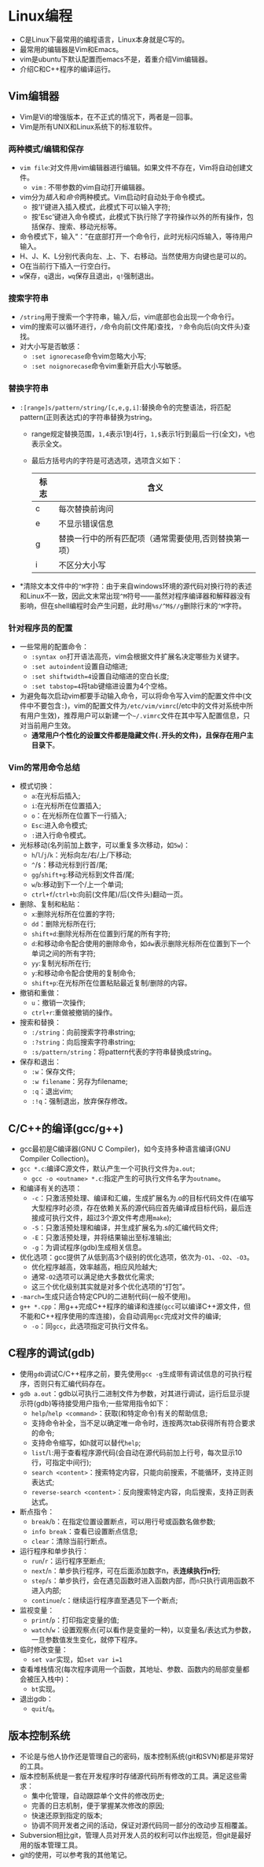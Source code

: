 # Linux编程
- C是Linux下最常用的编程语言，Linux本身就是C写的。
- 最常用的编辑器是Vim和Emacs。
- vim是ubuntu下默认配置而emacs不是，着重介绍Vim编辑器。
- 介绍C和C++程序的编译运行。
## Vim编辑器
- Vim是Vi的增强版本，在不正式的情况下，两者是一回事。
- Vim是所有UNIX和Linux系统下的标准软件。
### 两种模式/编辑和保存
- `vim file`:对文件用vim编辑器进行编辑。如果文件不存在，Vim将自动创建文件。
   - `vim` : 不带参数的vim自动打开编辑器。
- vim分为*插入*和*命令*两种模式。Vim启动时自动处于命令模式。
  - 按'I'键进入插入模式，此模式下可以输入字符;
  - 按'Esc'键进入命令模式，此模式下执行除了字符操作以外的所有操作，包括保存、搜索、移动光标等。
- 命令模式下，输入“：”在底部打开一个命令行，此时光标闪烁输入，等待用户输入。
- H、J、K、L分别代表向左、上、下、右移动。当然使用方向键也是可以的。
- O在当前行下插入一行空白行。
- `w`保存，`q`退出，`wq`保存且退出，`q!`强制退出。
### 搜索字符串
- `/string`用于搜索一个字符串，输入`/`后，vim底部也会出现一个命令行。
- vim的搜索可以循环进行，`/`命令向前(文件尾)查找，`？`命令向后(向文件头)查找。
- 对大小写是否敏感：
  - `:set ignorecase`命令vim忽略大小写;
  - `:set noignorecase`命令vim重新开启大小写敏感。
### 替换字符串
- `:[range]s/pattern/string/[c,e,g,i]`:替换命令的完整语法，将匹配pattern(正则表达式)的字符串替换为string。
  - range规定替换范围，`1,4`表示1到4行，`1,$`表示1行到最后一行(全文)，`%`也表示全文。
  - 最后方括号内的字符是可选选项，选项含义如下：

	| 标志 | 含义 |
	| --- | --- |
	| c | 每次替换前询问 |
	| e | 不显示错误信息 |
	| g | 替换一行中的所有匹配项（通常需要使用,否则替换第一项） |
	| i | 不区分大小写 |

- \*清除文本文件中的`^M`字符：由于来自windows环境的源代码对换行符的表述和Linux不一致，因此文末常出现`^M`符号——虽然对程序编译器和解释器没有影响，但在shell编程时会产生问题，此时用`%s/^M$//g`删除行末的`^M`字符。
### 针对程序员的配置
- 一些常用的配置命令：
  - `:syntax on`打开语法高亮，vim会根据文件扩展名决定哪些为关键字。
  - `:set autoindent`设置自动缩进;
  - `:set shiftwidth=4`设置自动缩进的空白长度;
  - `:set tabstop=4`将tab键缩进设置为4个空格。
- 为避免每次启动vim都要手动输入命令，可以将命令写入vim的配置文件中(文件中不要包含`:`)，vim的配置文件为`/etc/vim/vimrc`(/etc中的文件对系统中所有用户生效)，推荐用户可以新建一个`~/.vimrc`文件在其中写入配置信息，只对当前用户生效。
  - **通常用户个性化的设置文件都是隐藏文件(`.`开头的文件)，且保存在用户主目录下**。
### Vim的常用命令总结
- 模式切换：
  - `a`:在光标后插入;
  - `i`:在光标所在位置插入;
  - `o`：在光标所在位置下一行插入;
  - `Esc`:进入命令模式;
  - `:`进入行命令模式。
- 光标移动(名列前加上数字，可以重复多次移动，如`5w`)：
  - `h`/`l`/`j`/`k`：光标向左/右/上/下移动;
  - `^`/`$`：移动光标到行首/尾;
  - `gg`/`shift+g`:移动光标到文件首/尾;
  - `w`/`b`:移动到下一个/上一个单词;
  - `ctrl+f`/`ctrl+b`:向前(文件尾)/后(文件头)翻动一页。
- 删除、复制和粘贴：
  - `x`:删除光标所在位置的字符;
  - `dd`：删除光标所在行;
  - `shift+d`:删除光标所在位置到行尾的所有字符;
  - `d`:和移动命令配合使用的删除命令，如`dw`表示删除光标所在位置到下一个单词之间的所有字符;
  - `yy`:复制光标所在行;
  - `y`:和移动命令配合使用的复制命令;
  - `shift+p`:在光标所在位置粘贴最近复制/删除的内容。
- 撤销和重做：
  - `u`：撤销一次操作;
  - `ctrl+r`:重做被撤销的操作。
- 搜索和替换：
  - `:/string`：向前搜索字符串string;
  - `:?string`：向后搜索字符串string;
  - `:s/pattern/string`：将pattern代表的字符串替换成string。
- 保存和退出：
  - `:w`：保存文件;
  - `:w filename`：另存为filename;
  - `:q`：退出vim;
  - `:!q`：强制退出，放弃保存修改。
## C/C++的编译(gcc/g++)
- gcc最初是C编译器(GNU C Compiler)，如今支持多种语言编译(GNU Compiler Collection)。
- `gcc *.c`:编译C源文件，默认产生一个可执行文件为`a.out`;
  - `gcc -o <outname> *.c`:指定产生的可执行文件名字为`outname`。
- 和编译有关的选项：
  - `-c`：只激活预处理、编译和汇编，生成扩展名为.o的目标代码文件(在编写大型程序时必须，存在依赖关系的源代码应首先编译成目标代码，最后连接成可执行文件，超过3个源文件考虑用`make`);
  - `-S`：只激活预处理和编译，并生成扩展名为.s的汇编代码文件;
  - `-E`：只激活预处理，并将结果输出至标准输出;
  - `-g`：为调试程序(gdb)生成相关信息。
- 优化选项：gcc提供了从低到高3个级别的优化选项，依次为`-O1`、`-O2`、`-O3`。
  - 优化程序越高，效率越高，相应风险越大;
  - 通常`-O2`选项可以满足绝大多数优化需求;
  - 这三个优化级别其实就是对多个优化选项的“打包”。
- `-march=`生成只适合特定CPU的二进制代码(一般不使用)。
- `g++ *.cpp`：用g++完成C++程序的编译和连接(`gcc`可以编译C++源文件，但不能和C++程序使用的库连接)，会自动调用`gcc`完成对文件的编译;
  - `-o`：同`gcc`，此选项指定可执行文件名。
## C程序的调试(gdb)
- 使用`gdb`调试C/C++程序之前，要先使用`gcc -g`生成带有调试信息的可执行程序，否则只有汇编代码存在。
- `gdb a.out`：gdb以可执行二进制文件为参数，对其进行调试，运行后显示提示符(gdb)等待接受用户指令;一些常用指令如下：
  - `help`/`help <command>`：获取(和特定命令)有关的帮助信息;
  - 支持<tab>命令补全，当不足以确定唯一命令时，连按两次tab获得所有符合要求的命令;
  - 支持命令缩写，如`h`就可以替代`help`;
  - `list`/`l`:用于查看程序源代码(会自动在源代码前加上行号，每次显示10行，可指定中间行);
  - `search <content>`：搜索特定内容，只能向前搜索，不能循环，支持正则表达式;
  - `reverse-search <content>`：反向搜索特定内容，向后搜索，支持正则表达式。
- 断点指令：
  - `break`/`b`：在指定位置设置断点，可以用行号或函数名做参数;
  - `info break`：查看已设置断点信息;
  - `clear`：清除当前行断点。
- 运行程序和单步执行：
  - `run`/`r`：运行程序至断点;
  - `next`/`n`：单步执行程序，可在后面添加数字n，表**连续执行n行**;
  - `step`/`s`：单步执行，会在遇见函数时进入函数内部，而`n`只执行调用函数不进入内部;
  - `continue`/`c`：继续运行程序直至遇见下一个断点;
- 监视变量：
  - `print`/`p`：打印指定变量的值;
  - `watch`/`w`：设置观察点(可以看作是变量的一种)，以变量名/表达式为参数，一旦参数值发生变化，就停下程序。
- 临时修改变量：
  - `set var`实现，如`set var i=1`
- 查看堆栈情况(每次程序调用一个函数，其地址、参数、函数内的局部变量都会被压入栈中)：
  - `bt`实现。
- 退出gdb：
  - `quit`/`q`。
## 版本控制系统
- 不论是与他人协作还是管理自己的密码，版本控制系统(git和SVN)都是非常好的工具。
- 版本控制系统是一套在开发程序时存储源代码所有修改的工具。满足这些需求：
  - 集中化管理，自动跟踪单个文件的修改历史;
  - 完善的日志机制，便于掌握某次修改的原因;
  - 快速还原到指定的版本;
  - 协调不同开发者之间的活动，保证对源代码同一部分的改动步互相覆盖。
- Subversion相比git，管理人员对开发人员的权利可以作出规范，但git是最好用的版本管理工具。
- git的使用，可以参考我的其他笔记。
